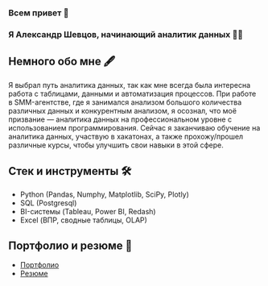 ### Всем привет 👋

### Я Александр Шевцов, начинающий аналитик данных 👨‍💻

## Немного обо мне 🖋

Я выбрал путь аналитика данных, так как мне всегда была интересна работа с таблицами, данными и автоматизация процессов. При работе в SMM-агентстве, где я занимался анализом большого количества различных данных и конкурентным анализом, я осознал, что моё призвание — аналитика данных на профессиональном уровне с использованием программирования. Сейчас я заканчиваю обучение на аналитика данных, участвую в хакатонах, а также прохожу/прошел различные курсы, чтобы улучшить свои навыки в этой сфере.

## Стек и инструменты 🛠
- Python (Pandas, Numphy, Matplotlib, SciPy, Plotly)
- SQL (Postgresql)
- BI-системы (Tableau, Power BI, Redash)
- Excel (ВПР, сводные таблицы, OLAP)

## Портфолио и резюме 📜
- [Портфолио](https://github.com/shefchik272/Portfolio)
- [Резюме](https://hh.ru/resume/33b13963ff0d002e1f0039ed1f686132703534)
